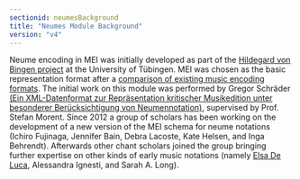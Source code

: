 ```yaml
---
sectionid: neumesBackground
title: "Neumes Module Background"
version: "v4"
---
```


Neume encoding in MEI was initially developed as part of the [Hildegard von Bingen project](https://www.dimused.uni-tuebingen.de/tuebingen_e.php) at the University of Tübingen. MEI was chosen as the basic representation format after a [comparison of existing music encoding formats](http://www.dimused.uni-tuebingen.de/tuebingen_phase1_e.php). The initial work on this module was performed by Gregor Schräder [(Ein XML-Datenformat zur Repräsentation kritischer Musikedition unter besonderer Berücksichtigung von Neumennotation)](http://www.dimused.uni-tuebingen.de/downloads/studienarbeit.pdf), supervised by Prof. Stefan Morent.
Since 2012 a group of scholars has been working on the development of a new version of the MEI schema for neume notations (Ichiro Fujinaga, Jennifer Bain, Debra Lacoste, Kate Helsen, and Inga Behrendt). Afterwards other chant scholars joined the group bringing further expertise on other kinds of early music notations (namely [Elsa De Luca](https://sites.google.com/fcsh.unl.pt/elsadeluca/), Alessandra Ignesti, and Sarah A. Long). 
